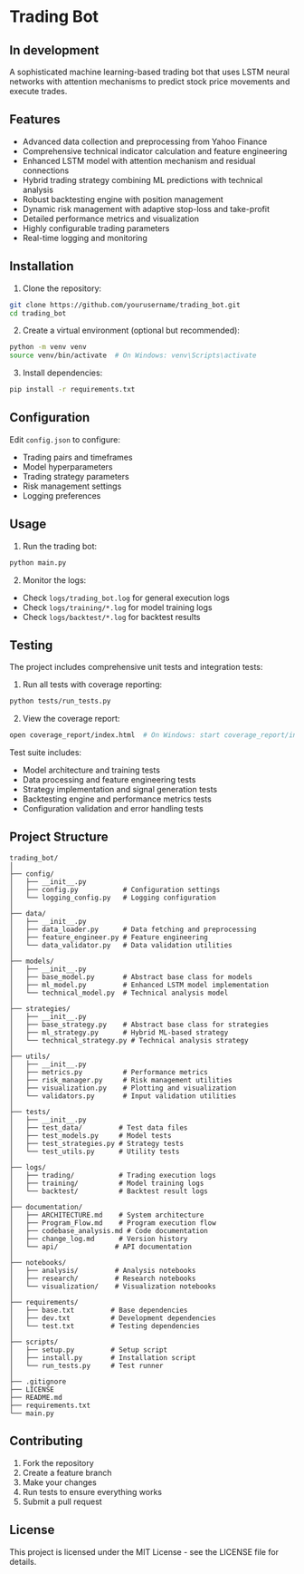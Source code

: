 # Trading Bot

## In development

A sophisticated machine learning-based trading bot that uses LSTM neural networks with attention mechanisms to predict stock price movements and execute trades.

## Features

- Advanced data collection and preprocessing from Yahoo Finance
- Comprehensive technical indicator calculation and feature engineering
- Enhanced LSTM model with attention mechanism and residual connections
- Hybrid trading strategy combining ML predictions with technical analysis
- Robust backtesting engine with position management
- Dynamic risk management with adaptive stop-loss and take-profit
- Detailed performance metrics and visualization
- Highly configurable trading parameters
- Real-time logging and monitoring

## Installation

1. Clone the repository:
```bash
git clone https://github.com/yourusername/trading_bot.git
cd trading_bot
```

2. Create a virtual environment (optional but recommended):
```bash
python -m venv venv
source venv/bin/activate  # On Windows: venv\Scripts\activate
```

3. Install dependencies:
```bash
pip install -r requirements.txt
```

## Configuration

Edit `config.json` to configure:
- Trading pairs and timeframes
- Model hyperparameters
- Trading strategy parameters
- Risk management settings
- Logging preferences

## Usage

1. Run the trading bot:
```bash
python main.py
```

2. Monitor the logs:
- Check `logs/trading_bot.log` for general execution logs
- Check `logs/training/*.log` for model training logs
- Check `logs/backtest/*.log` for backtest results

## Testing

The project includes comprehensive unit tests and integration tests:

1. Run all tests with coverage reporting:
```bash
python tests/run_tests.py
```

2. View the coverage report:
```bash
open coverage_report/index.html  # On Windows: start coverage_report/index.html
```

Test suite includes:
- Model architecture and training tests
- Data processing and feature engineering tests
- Strategy implementation and signal generation tests
- Backtesting engine and performance metrics tests
- Configuration validation and error handling tests

## Project Structure

```
trading_bot/
│
├── config/
│   ├── __init__.py
│   ├── config.py           # Configuration settings
│   └── logging_config.py   # Logging configuration
│
├── data/
│   ├── __init__.py
│   ├── data_loader.py      # Data fetching and preprocessing
│   ├── feature_engineer.py # Feature engineering
│   └── data_validator.py   # Data validation utilities
│
├── models/
│   ├── __init__.py
│   ├── base_model.py       # Abstract base class for models
│   ├── ml_model.py         # Enhanced LSTM model implementation
│   └── technical_model.py  # Technical analysis model
│
├── strategies/
│   ├── __init__.py
│   ├── base_strategy.py    # Abstract base class for strategies
│   ├── ml_strategy.py      # Hybrid ML-based strategy
│   └── technical_strategy.py # Technical analysis strategy
│
├── utils/
│   ├── __init__.py
│   ├── metrics.py          # Performance metrics
│   ├── risk_manager.py     # Risk management utilities
│   ├── visualization.py    # Plotting and visualization
│   └── validators.py       # Input validation utilities
│
├── tests/
│   ├── __init__.py
│   ├── test_data/         # Test data files
│   ├── test_models.py     # Model tests
│   ├── test_strategies.py # Strategy tests
│   └── test_utils.py      # Utility tests
│
├── logs/
│   ├── trading/           # Trading execution logs
│   ├── training/          # Model training logs
│   └── backtest/          # Backtest result logs
│
├── documentation/
│   ├── ARCHITECTURE.md    # System architecture
│   ├── Program_Flow.md    # Program execution flow
│   ├── codebase_analysis.md # Code documentation
│   ├── change_log.md      # Version history
│   └── api/              # API documentation
│
├── notebooks/
│   ├── analysis/         # Analysis notebooks
│   ├── research/         # Research notebooks
│   └── visualization/    # Visualization notebooks
│
├── requirements/
│   ├── base.txt         # Base dependencies
│   ├── dev.txt          # Development dependencies
│   └── test.txt         # Testing dependencies
│
├── scripts/
│   ├── setup.py         # Setup script
│   ├── install.py       # Installation script
│   └── run_tests.py     # Test runner
│
├── .gitignore
├── LICENSE
├── README.md
├── requirements.txt
└── main.py
```

## Contributing

1. Fork the repository
2. Create a feature branch
3. Make your changes
4. Run tests to ensure everything works
5. Submit a pull request

## License

This project is licensed under the MIT License - see the LICENSE file for details.
